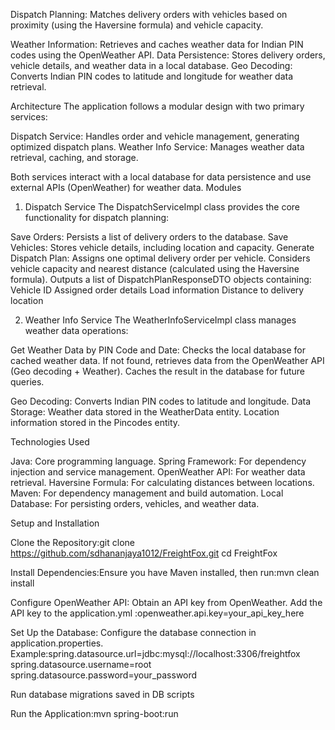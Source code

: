 Dispatch Planning: Matches delivery orders with vehicles based on proximity (using the Haversine formula) and vehicle capacity.

Weather Information: Retrieves and caches weather data for Indian PIN codes using the OpenWeather API.
Data Persistence: Stores delivery orders, vehicle details, and weather data in a local database.
Geo Decoding: Converts Indian PIN codes to latitude and longitude for weather data retrieval.

Architecture
The application follows a modular design with two primary services:

Dispatch Service: Handles order and vehicle management, generating optimized dispatch plans.
Weather Info Service: Manages weather data retrieval, caching, and storage.

Both services interact with a local database for data persistence and use external APIs (OpenWeather) for weather data.
Modules


1. Dispatch Service
The DispatchServiceImpl class provides the core functionality for dispatch planning:

Save Orders: Persists a list of delivery orders to the database.
Save Vehicles: Stores vehicle details, including location and capacity.
Generate Dispatch Plan:
Assigns one optimal delivery order per vehicle.
Considers vehicle capacity and nearest distance (calculated using the Haversine formula).
Outputs a list of DispatchPlanResponseDTO objects containing:
Vehicle ID
Assigned order details
Load information
Distance to delivery location





2. Weather Info Service
The WeatherInfoServiceImpl class manages weather data operations:

Get Weather Data by PIN Code and Date:
Checks the local database for cached weather data.
If not found, retrieves data from the OpenWeather API (Geo decoding + Weather).
Caches the result in the database for future queries.


Geo Decoding: Converts Indian PIN codes to latitude and longitude.
Data Storage:
Weather data stored in the WeatherData entity.
Location information stored in the Pincodes entity.



Technologies Used

Java: Core programming language.
Spring Framework: For dependency injection and service management.
OpenWeather API: For weather data retrieval.
Haversine Formula: For calculating distances between locations.
Maven: For dependency management and build automation.
Local Database: For persisting orders, vehicles, and weather data.

Setup and Installation

Clone the Repository:git clone https://github.com/sdhananjaya1012/FreightFox.git
cd FreightFox


Install Dependencies:Ensure you have Maven installed, then run:mvn clean install


Configure OpenWeather API:
Obtain an API key from OpenWeather.
Add the API key to the application.yml :openweather.api.key=your_api_key_here




Set Up the Database:
Configure the database connection in application.properties.
Example:spring.datasource.url=jdbc:mysql://localhost:3306/freightfox
spring.datasource.username=root
spring.datasource.password=your_password


Run database migrations 
saved in DB scripts


Run the Application:mvn spring-boot:run
